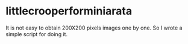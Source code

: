 # littlecrooperforminiarata
It is not easy to obtain 200X200 pixels images one by one. So I wrote a simple script for doing it.
